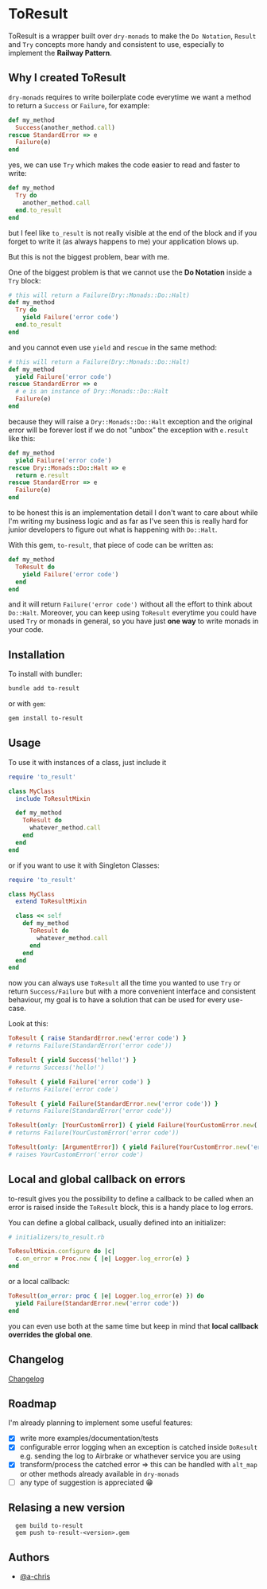 
# ToResult

ToResult is a wrapper built over `dry-monads` to make the `Do Notation`, `Result` and `Try` concepts more handy and consistent to use, especially to implement the **Railway Pattern**.

## Why I created ToResult

`dry-monads` requires to write boilerplate code everytime we want a method to return a `Success` or `Failure`, for example:

```ruby
def my_method
  Success(another_method.call)
rescue StandardError => e
  Failure(e)
end
```

yes, we can use `Try` which makes the code easier to read and faster to write:
```ruby
def my_method
  Try do
    another_method.call
  end.to_result
end
```

but I feel like `to_result` is not really visible at the end of the block and if you forget to write it (as always happens to me) your application blows up.

But this is not the biggest problem, bear with me.

One of the biggest problem is that we cannot use the **Do Notation** inside a `Try` block:
```ruby
# this will return a Failure(Dry::Monads::Do::Halt)
def my_method
  Try do
    yield Failure('error code')
  end.to_result
end
```

and you cannot even use `yield` and `rescue` in the same method:

```ruby
# this will return a Failure(Dry::Monads::Do::Halt)
def my_method
  yield Failure('error code')
rescue StandardError => e
  # e is an instance of Dry::Monads::Do::Halt
  Failure(e)
end
```

because they will raise a `Dry::Monads::Do::Halt` exception and the original error will be forever lost if we do not "unbox" the exception with `e.result` like this:

```ruby
def my_method
  yield Failure('error code')
rescue Dry::Monads::Do::Halt => e
  return e.result
rescue StandardError => e
  Failure(e)
end
```

to be honest this is an implementation detail I don't want to care about while I'm writing my business logic and as far as I've seen this is really hard for junior developers to figure out what is happening with `Do::Halt`.

With this gem, `to-result`, that piece of code can be written as:
```ruby
def my_method
  ToResult do
    yield Failure('error code')
  end
end
```

and it will return `Failure('error code')` without all the effort to think about `Do::Halt`. Moreover, you can keep using `ToResult` everytime you could have used `Try` or monads in general, so you have just **one way** to write monads in your code.

## Installation

To install with bundler:
```bash
bundle add to-result
```
or with `gem`:
```bash
gem install to-result
```

## Usage

To use it with instances of a class, just include it
```ruby
require 'to_result'

class MyClass
  include ToResultMixin

  def my_method
    ToResult do
      whatever_method.call
    end
  end
end
```

or if you want to use it with Singleton Classes:
```ruby
require 'to_result'

class MyClass
  extend ToResultMixin

  class << self
    def my_method
      ToResult do
        whatever_method.call
      end
    end
  end
end
```

now you can always use `ToResult` all the time you wanted to use `Try` or return `Success/Failure` but with a more convenient interface and consistent behaviour, my goal is to have a solution that can be used for every use-case.

Look at this:

```ruby
ToResult { raise StandardError.new('error code') }
# returns Failure(StandardError('error code'))

ToResult { yield Success('hello!') }
# returns Success('hello!')

ToResult { yield Failure('error code') }
# returns Failure('error code')

ToResult { yield Failure(StandardError.new('error code')) }
# returns Failure(StandardError('error code'))

ToResult(only: [YourCustomError]) { yield Failure(YourCustomError.new('error code')) }
# returns Failure(YourCustomError('error code'))

ToResult(only: [ArgumentError]) { yield Failure(YourCustomError.new('error code')) }
# raises YourCustomError('error code')
```

## Local and global callback on errors
to-result gives you the possibility to define a callback to be called when an error is raised inside the `ToResult` block, this is a handy place to log errors.

You can define a global callback, usually defined into an initializer:

```ruby
# initializers/to_result.rb

ToResultMixin.configure do |c|
  c.on_error = Proc.new { |e| Logger.log_error(e) }
end
```

or a local callback:

```ruby
ToResult(on_error: proc { |e| Logger.log_error(e) }) do
  yield Failure(StandardError.new('error code'))
end
```

you can even use both at the same time but keep in mind that **local callback overrides the global one**.


## Changelog

[Changelog](CHANGELOG.md)

## Roadmap
I'm already planning to implement some useful features:
- [x] write more examples/documentation/tests
- [x] configurable error logging when an exception is catched inside `DoResult`
e.g. sending the log to Airbrake or whathever service you are using
- [x] transform/process the catched error => this can be handled with `alt_map` or other methods already available in `dry-monads`
- [ ] any type of suggestion is appreciated 😁

## Relasing a new version

```
  gem build to-result
  gem push to-result-<version>.gem
```

## Authors

- [@a-chris](https://www.github.com/a-chris)
